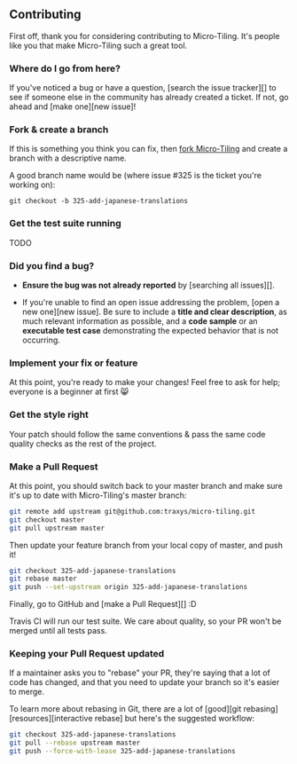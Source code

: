 ## Contributing

First off, thank you for considering contributing to Micro-Tiling. It's people like you that make Micro-Tiling such a great tool.

### Where do I go from here?

If you've noticed a bug or have a question, [search the issue tracker][] to see if someone else in the community has already created a ticket. If not, go ahead and [make one][new issue]!

### Fork & create a branch

If this is something you think you can fix, then [fork Micro-Tiling](https://help.github.com/articles/fork-a-repo) and create a branch with a descriptive name.

A good branch name would be (where issue #325 is the ticket you're working on):

```
git checkout -b 325-add-japanese-translations
```

### Get the test suite running

TODO

### Did you find a bug?

* **Ensure the bug was not already reported** by [searching all issues][].

* If you're unable to find an open issue addressing the problem, [open a new one][new issue]. Be sure to include a **title and clear description**, as much relevant information as possible, and a **code sample** or an **executable test case** demonstrating the expected behavior that is not occurring.

### Implement your fix or feature

At this point, you're ready to make your changes! Feel free to ask for help; everyone is a beginner at first :smile_cat:

### Get the style right

Your patch should follow the same conventions & pass the same code quality checks as the rest of the project.

### Make a Pull Request

At this point, you should switch back to your master branch and make sure it's up to date with Micro-Tiling's master branch:

```sh
git remote add upstream git@github.com:traxys/micro-tiling.git
git checkout master
git pull upstream master
```

Then update your feature branch from your local copy of master, and push it!

```sh
git checkout 325-add-japanese-translations
git rebase master
git push --set-upstream origin 325-add-japanese-translations
```

Finally, go to GitHub and [make a Pull Request][] :D

Travis CI will run our test suite. We care about quality, so your PR won't be merged until all tests pass.

### Keeping your Pull Request updated

If a maintainer asks you to "rebase" your PR, they're saying that a lot of code has changed, and that you need to update your branch so it's easier to merge.

To learn more about rebasing in Git, there are a lot of [good][git rebasing] [resources][interactive rebase] but here's the suggested workflow:

```sh
git checkout 325-add-japanese-translations
git pull --rebase upstream master
git push --force-with-lease 325-add-japanese-translations
```
